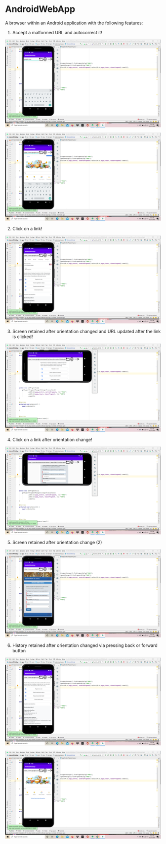 # AndroidWebApp
A browser within an Android application with the following features:

1. Accept a malformed URL and autocorrect it!

![Image1](https://github.com/annguyen2790/AndroidWebApp/blob/master/app/DemoPic/EnterMalformedURL.png)

![Image2](https://github.com/annguyen2790/AndroidWebApp/blob/master/app/DemoPic/AutofixURL.png)

2. Click on a link!

![Image3](https://github.com/annguyen2790/AndroidWebApp/blob/master/app/DemoPic/ClickOnLink.png)

3. Screen retained after orientation changed and URL updated after the link is clicked!

![Image4](https://github.com/annguyen2790/AndroidWebApp/blob/master/app/DemoPic/ChangeOrien.png)

4. Click on a link after orientation change!

![Image5](https://github.com/annguyen2790/AndroidWebApp/blob/master/app/DemoPic/ClickForward.png)

5. Screen retained after orientation change (2)

![Image6](https://github.com/annguyen2790/AndroidWebApp/blob/master/app/DemoPic/ForwardChange.png)

6. History retained after orientation changed via pressing back or forward button

![Image7](https://github.com/annguyen2790/AndroidWebApp/blob/master/app/DemoPic/BackChange.png)

![Image8](https://github.com/annguyen2790/AndroidWebApp/blob/master/app/DemoPic/BackChange2.png)
